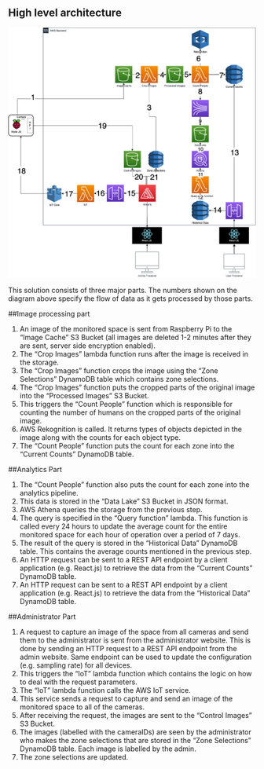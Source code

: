## High level architecture

<img src="../images/diagram.png"  width="600"/>

This solution consists of three major parts. The numbers shown on the diagram above specify the flow of data as it gets processed by those parts.

##Image processing part

1. An image of the monitored space is sent from Raspberry Pi to the “Image Cache” S3 Bucket (all images are deleted 1-2 minutes after they are sent, server side encryption enabled).
2. The “Crop Images” lambda function runs after the image is received in the storage.
3. The “Crop Images” function crops the image using the “Zone Selections” DynamoDB table which contains zone selections.
4. The “Crop Images” function puts the cropped parts of the original image into the “Processed Images” S3 Bucket.
5. This triggers the “Count People” function which is responsible for counting the number of humans on the cropped parts of the original image.
6. AWS Rekognition is called. It returns types of objects depicted in the image along with the counts for each object type.
7. The “Count People” function puts the count for each zone into the “Current Counts” DynamoDB table.

##Analytics Part

1. The “Count People” function also puts the count for each zone into the analytics pipeline.
2. This data is stored in the “Data Lake” S3 Bucket in JSON format.
3. AWS Athena queries the storage from the previous step.
4. The query is specified in the “Query function” lambda. This function is called every 24 hours to update the average count for the entire monitored space for each hour of operation over a period of 7 days.
5. The result of the query is stored in the “Historical Data” DynamoDB table. This contains the average counts mentioned in the previous step.
6. An HTTP request can be sent to a REST API endpoint by a client application (e.g. React.js) to retrieve the data from the “Current Counts” DynamoDB table.
7. An HTTP request can be sent to a REST API endpoint by a client application (e.g. React.js) to retrieve the data from the “Historical Data” DynamoDB table. 

##Administrator Part

1. A request to capture an image of the space from all cameras and send them to the administrator is sent from the administrator website. This is done by sending an HTTP request to a REST API endpoint from the admin website. Same endpoint can be used to update the configuration (e.g. sampling rate) for all devices.
2. This triggers the “IoT” lambda function which contains the logic on how to deal with the request parameters.
3. The “IoT” lambda function calls the AWS IoT service.
4. This service sends a request to capture and send an image of the monitored space to all of the cameras.
5. After receiving the request, the images are sent to the “Control Images” S3 Bucket.
6. The images (labelled with the cameraIDs) are seen by the administrator who makes the zone selections that are stored in the “Zone Selections” DynamoDB table. Each image is labelled by the admin.
7. The zone selections are updated.

